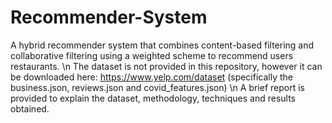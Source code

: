 # Recommender-System

A hybrid recommender system that combines content-based filtering and collaborative filtering using a weighted scheme to recommend users restaurants. 
\n
The dataset is not provided in this repository, however it can be downloaded here: https://www.yelp.com/dataset (specifically the business.json, reviews.json and covid_features.json) 
\n
A brief report is provided to explain the dataset, methodology, techniques and results obtained. 
